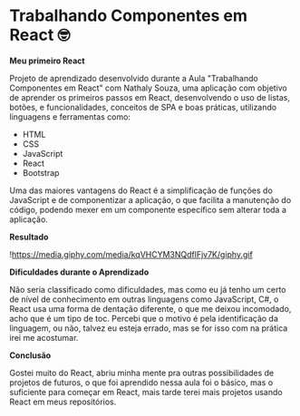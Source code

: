 # Trabalhando Componentes em React :nerd_face:
**Meu primeiro React**

Projeto de aprendizado desenvolvido durante a Aula "Trabalhando Componentes em React" com Nathaly Souza, uma aplicação com objetivo de aprender os primeiros passos em React, desenvolvendo o uso de listas, botões, e funcionalidades, conceitos de SPA e boas práticas,  utilizando linguagens e ferramentas como:

* HTML
* CSS
* JavaScript
* React
* Bootstrap

Uma das maiores vantagens do React é a simplificação de funções do JavaScript e de componentizar a aplicação, o que facilita a manutenção do código, podendo mexer em um componente específico sem alterar toda a aplicação.

**Resultado**

!https://media.giphy.com/media/kqVHCYM3NQdflFjv7K/giphy.gif

**Dificuldades durante o Aprendizado**

Não seria classificado como dificuldades, mas como eu já tenho um certo de nível de conhecimento em outras linguagens como JavaScript, C#, o React usa uma forma de dentação diferente, o que me deixou incomodado, acho que é um tipo de toc. Percebi que o motivo é pela identificação da linguagem, ou não, talvez eu esteja errado, mas se for isso com na prática irei me acostumar.

**Conclusão**

Gostei muito do React, abriu minha mente pra outras possibilidades de projetos de futuros, o que foi aprendido nessa aula foi o básico, mas o suficiente para começar em React, mais tarde terei mais projetos usando React em meus repositórios.



